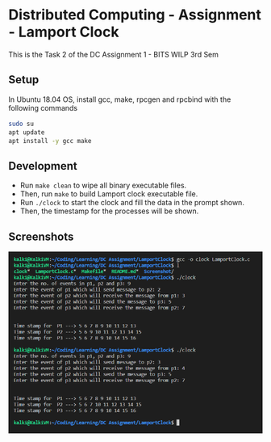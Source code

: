 # Distributed Computing - Assignment - Lamport Clock
This is the Task 2 of the DC Assignment 1 - BITS WILP 3rd Sem

## Setup
In Ubuntu 18.04 OS, install gcc, make, rpcgen and rpcbind with the following commands
```bash
sudo su
apt update
apt install -y gcc make
```

## Development
* Run `make clean` to wipe all binary executable files.
* Then, run `make` to build Lamport clock executable file.
* Run `./clock` to start the clock and fill the data in the prompt shown.
* Then, the timestamp for the processes will be shown.

## Screenshots
![Capture](Screenshot/Capture.png)
